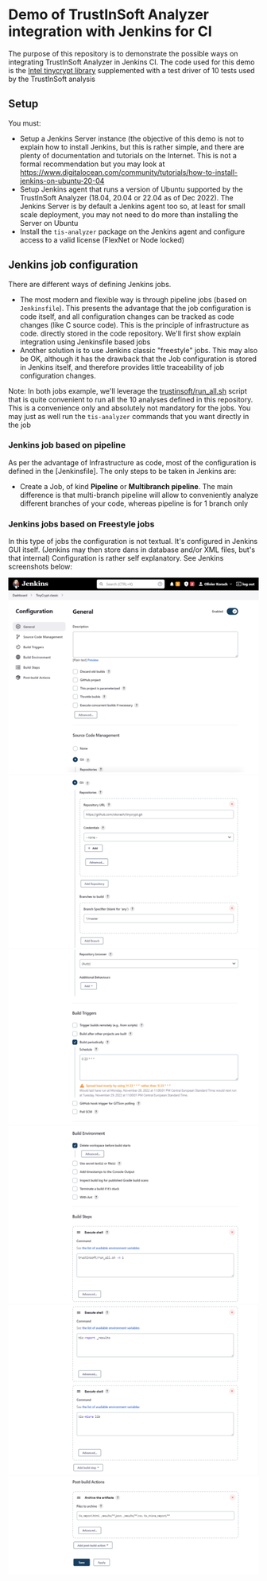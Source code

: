 # Demo of **TrustInSoft Analyzer** integration with Jenkins for CI

The purpose of this repository is to demonstrate the possible ways on integrating
TrustInSoft Analyzer in Jenkins CI.
The code used for this demo is the [Intel tinycrypt library](https://github.com/intel/tinycrypt) supplemented with a test driver of 10 tests used by the TrustInSoft analysis

## Setup
You must:
- Setup a Jenkins Server instance (the objective of this demo is not to explain how to install Jenkins,
  but this is rather simple, and there are plenty of documentation and tutorials on the Internet.
  This is not a formal recommendation but you may look at https://www.digitalocean.com/community/tutorials/how-to-install-jenkins-on-ubuntu-20-04
- Setup Jenkins agent that runs a version of Ubuntu supported by the TrustInSoft Analyzer (18.04, 20.04 or 22.04 as of Dec 2022). The Jenkins Server is by default a Jenkins agent too so, at least for small scale deployment, you may not need to do more than installing the Server on Ubuntu
- Install the `tis-analyzer` package on the Jenkins agent and configure access to a valid license (FlexNet or Node locked)

## Jenkins job configuration
There are different ways of defining Jenkins jobs.
- The most modern and flexible way is through pipeline jobs (based on `Jenkinsfile`).
This presents the advantage that the job configuration is code itself, and all configuration changes can be tracked as code changes (like C source code). This is the principle of infrastructure as code. directly stored in the code repository.
We'll first show explain integration using Jenkinsfile based jobs
- Another solution is to use Jenkins classic "freestyle" jobs. This may also be OK, although it has
the drawback that the Job configuration is stored in Jenkins itself, and therefore provides little
traceability of job configuration changes.

Note: In both jobs example, we'll leverage the [trustinsoft/run_all.sh](run_all.sh) script that is quite convenient to run all the 10 analyses defined in this repository.
This is a convenience only and absolutely not mandatory for the jobs.
You may just as well run the `tis-analyzer` commands that you want directly in the job

### Jenkins job based on pipeline

As per the advantage of Infrastructure as code, most of the configuration is defined in the [Jenkinsfile].
The only steps to be taken in Jenkins are:
- Create a Job, of kind **Pipeline** or **Multibranch pipeline**. The main difference is that multi-branch pipeline will allow to conveniently analyze different branches of your code, whereas pipeline is for 1 branch only

### Jenkins jobs based on Freestyle jobs

In this type of jobs the configuration is not textual. It's configured in Jenkins GUI itself.
(Jenkins may then store dans in database and/or XML files, but's that internal)
Configuration is rather self explanatory. See Jenkins screenshots below:

![Jenkins freestyle job part 1](pics/jenkins1.png "Part 1")
![Jenkins freestyle job part 2](pics/jenkins2.png "Part 2")
![Jenkins freestyle job part 3](pics/jenkins3.png "Part 3")
![Jenkins freestyle job part 4](pics/jenkins4.png "Part 4")
![Jenkins freestyle job part 5](pics/jenkins5.png "Part 5")
![Jenkins freestyle job part 6](pics/jenkins6.png "Part 6")
